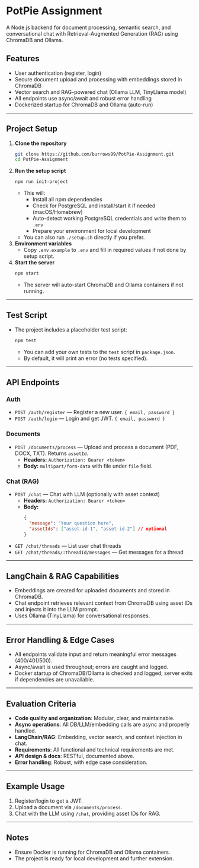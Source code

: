 # PotPie Assignment

A Node.js backend for document processing, semantic search, and conversational chat with Retrieval-Augmented Generation (RAG) using ChromaDB and Ollama.

## Features
- User authentication (register, login)
- Secure document upload and processing with embeddings stored in ChromaDB
- Vector search and RAG-powered chat (Ollama LLM, TinyLlama model)
- All endpoints use async/await and robust error handling
- Dockerized startup for ChromaDB and Ollama (auto-run)

---

## Project Setup

1. **Clone the repository**
   ```sh
   git clone https://github.com/burrows99/PotPie-Assignment.git
   cd PotPie-Assignment
   ```
2. **Run the setup script**
   ```sh
   npm run init-project
   ```
   - This will:
     - Install all npm dependencies
     - Check for PostgreSQL and install/start it if needed (macOS/Homebrew)
     - Auto-detect working PostgreSQL credentials and write them to `.env`
     - Prepare your environment for local development
   - You can also run `./setup.sh` directly if you prefer.
3. **Environment variables**
   - Copy `.env.example` to `.env` and fill in required values if not done by setup script.
4. **Start the server**
   ```sh
   npm start
   ```
   - The server will auto-start ChromaDB and Ollama containers if not running.

---

## Test Script

- The project includes a placeholder test script:
  ```sh
  npm test
  ```
  - You can add your own tests to the `test` script in `package.json`.
  - By default, it will print an error (no tests specified).

---

## API Endpoints

### Auth
- `POST /auth/register` — Register a new user. `{ email, password }`
- `POST /auth/login` — Login and get JWT. `{ email, password }`

### Documents
- `POST /documents/process` — Upload and process a document (PDF, DOCX, TXT). Returns `assetId`.
  - **Headers:** `Authorization: Bearer <token>`
  - **Body:** `multipart/form-data` with file under `file` field.

### Chat (RAG)
- `POST /chat` — Chat with LLM (optionally with asset context)
  - **Headers:** `Authorization: Bearer <token>`
  - **Body:**
    ```json
    {
      "message": "Your question here",
      "assetIds": ["asset-id-1", "asset-id-2"] // optional
    }
    ```
- `GET /chat/threads` — List user chat threads
- `GET /chat/threads/:threadId/messages` — Get messages for a thread

---

## LangChain & RAG Capabilities
- Embeddings are created for uploaded documents and stored in ChromaDB.
- Chat endpoint retrieves relevant context from ChromaDB using asset IDs and injects it into the LLM prompt.
- Uses Ollama (TinyLlama) for conversational responses.

---

## Error Handling & Edge Cases
- All endpoints validate input and return meaningful error messages (400/401/500).
- Async/await is used throughout; errors are caught and logged.
- Docker startup of ChromaDB/Ollama is checked and logged; server exits if dependencies are unavailable.

---

## Evaluation Criteria
- **Code quality and organization**: Modular, clear, and maintainable.
- **Async operations**: All DB/LLM/embedding calls are async and properly handled.
- **LangChain/RAG**: Embedding, vector search, and context injection in chat.
- **Requirements**: All functional and technical requirements are met.
- **API design & docs**: RESTful, documented above.
- **Error handling**: Robust, with edge case consideration.

---

## Example Usage

1. Register/login to get a JWT.
2. Upload a document via `/documents/process`.
3. Chat with the LLM using `/chat`, providing asset IDs for RAG.

---

## Notes
- Ensure Docker is running for ChromaDB and Ollama containers.
- The project is ready for local development and further extension.
